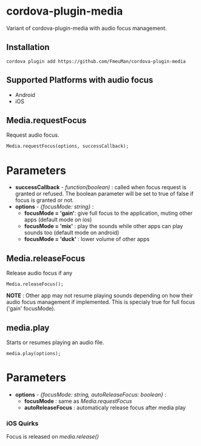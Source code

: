 # cordova-plugin-media

Variant of cordova-plugin-media with audio focus management.
    
## Installation

    cordova plugin add https://github.com/FmeuMan/cordova-plugin-media

## Supported Platforms with audio focus

- Android
- iOS

## Media.requestFocus
Request audio focus.

    Media.requestFocus(options, successCallback);
# Parameters
 * __successCallback__ - _function(boolean)_ : called when focus request is granted or refused. The boolean parameter will be set to true of false if focus is granted or not.
 * __options__ - _{focusMode: string}_ :
    * __focusMode = 'gain'__: give full focus to the application, muting other apps (default mode on ios)
    * __focusMode = 'mix'__ : play the sounds while other apps can play sounds too (default mode on android)
    * __focusMode = 'duck'__ : lower volume of other apps

## Media.releaseFocus
Release audio focus if any

    Media.releaseFocus();

__NOTE__ : Other app may not resume playing sounds depending on how their audio focus management if implemented. This is specialy true for full focus ('gain' focusMode).

## media.play
Starts or resumes playing an audio file.

    media.play(options);
# Parameters
 * __options__ - _{focusMode: string, autoReleaseFocus: boolean}_ :
    * __focusMode__ : same as _Media.requestFocus_
    * __autoReleaseFocus__ : automaticaly release focus after media play

### iOS Quirks
Focus is released on _media.release()_
